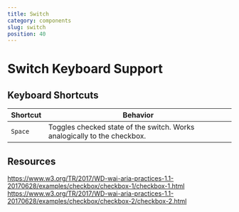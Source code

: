 ```yaml
---
title: Switch
category: components
slug: switch
position: 40
---
```

# Switch Keyboard Support

## Keyboard Shortcuts

| Shortcut | Behavior |
|----------|----------|
| `Space` | Toggles checked state of the switch. Works analogically to the checkbox. |

## Resources

https://www.w3.org/TR/2017/WD-wai-aria-practices-1.1-20170628/examples/checkbox/checkbox-1/checkbox-1.html
https://www.w3.org/TR/2017/WD-wai-aria-practices-1.1-20170628/examples/checkbox/checkbox-2/checkbox-2.html
